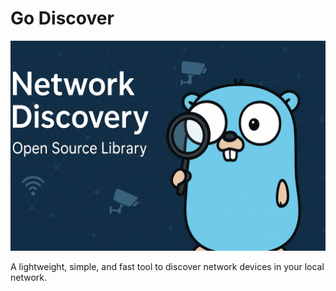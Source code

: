 # Go Discover

![](./assets/go-discover.png)

A lightweight, simple, and fast tool to discover network devices in your local network.
